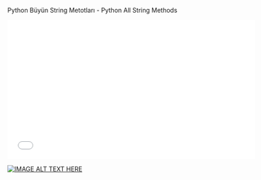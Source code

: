 Python Büyün String Metotları - Python All String Methods

<iframe width="560" height="315" src="[https://youtube.com/shorts/g3JrPY3ogCw?feature=share](https://youtube.com/shorts/g3JrPY3ogCw?feature=share)https://youtube.com/shorts/g3JrPY3ogCw?feature=share" frameborder="0" allowfullscreen></iframe>

[![IMAGE ALT TEXT HERE](https://img.youtube.com/vi/YOUTUBE_VIDEO_ID_HERE/0.jpg)](https://www.youtube.com/watch?v=YOUTUBE_VIDEO_ID_HERE)


